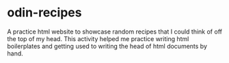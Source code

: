 # odin-recipes
A practice html website to showcase random recipes that I could think of off the top of my head.
This activity helped me practice writing html boilerplates and getting used to writing the head of html documents by hand.